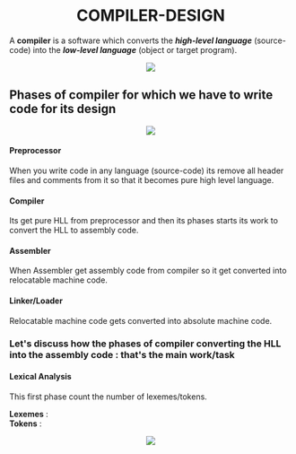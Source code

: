  <h1 align="center"> COMPILER-DESIGN </h1>
 
 A **compiler** is a software which converts the ***high-level language*** (source-code) into the ***low-level language*** (object or target program).

<p align="center"><img src="https://static.javatpoint.com/compiler/images/the-phases-of-a-compiler-lexical-analysis.png"</img></p>

<h2>Phases of compiler for which we have to write code for its design</h2>

<p align="center"><img src="https://media.geeksforgeeks.org/wp-content/uploads/compilerDesign.jpg"</img></p>


<h4> Preprocessor </h4> 
When you write code in any language (source-code) its remove all header files and comments from it so that it becomes pure high level language.

<h4> Compiler </h4>
Its get pure HLL from preprocessor and then its phases starts its work to convert the HLL to assembly code.

<h4> Assembler </h4>
When Assembler get assembly code from compiler so it get converted into relocatable machine code.

<h4> Linker/Loader </h4>
Relocatable machine code gets converted into absolute machine code.

<h3>Let's discuss how the phases of compiler converting the HLL into the assembly code : that's the main work/task</h3>

<h4> Lexical Analysis </h4>
This first phase count the number of lexemes/tokens.

**Lexemes** : </br>
**Tokens** : </br>

<p align="center"><img src="https://binaryterms.com/wp-content/uploads/2021/11/Tokens.jpg"</img></p>
